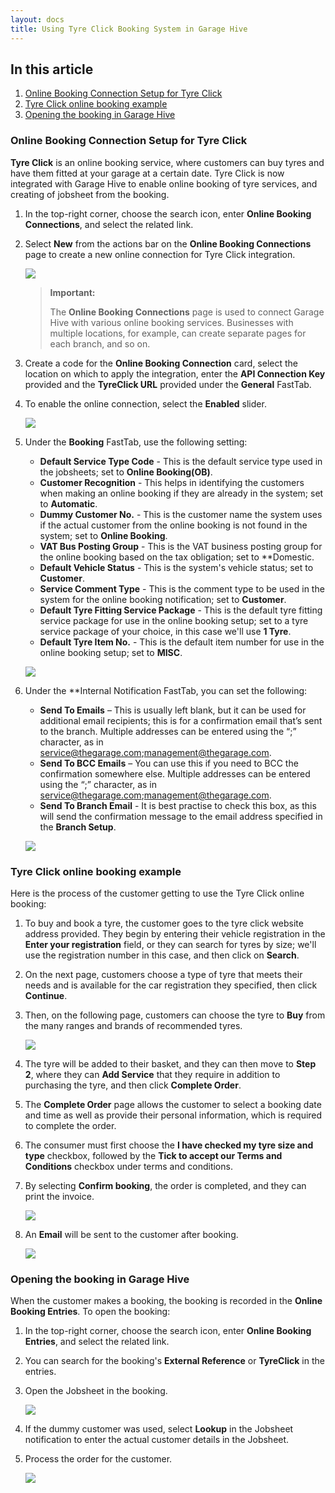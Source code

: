```yaml
---
layout: docs
title: Using Tyre Click Booking System in Garage Hive 
---
```


## In this article
1. [Online Booking Connection Setup for Tyre Click](#online-booking-connection-setup-for-tyre-click)
2. [Tyre Click online booking example](#tyre-click-online-booking-example)
3. [Opening the booking in Garage Hive](#Opening-the-booking-in-Garage-Hive)

### Online Booking Connection Setup for Tyre Click
**Tyre Click** is an online booking service, where customers can buy tyres and have them fitted at your garage at a certain date. Tyre Click is now integrated with Garage Hive to enable online booking of tyre services, and creating of jobsheet from the booking.

1. In the top-right corner, choose the search icon, enter **Online Booking Connections**,  and select the related link.
2. Select **New** from the actions bar on the **Online Booking Connections** page to create a new online connection for Tyre Click integration.

   ![](media/garagehive-tyre-click-setup1.gif)

   > **Important:**
   >
   > The **Online Booking Connections** page is used to connect Garage Hive with various online booking services. Businesses with multiple locations, for example, can create separate pages for each branch, and so on. 

3. Create a code for the **Online Booking Connection** card, select the location on which to apply the integration, enter the **API Connection Key** provided and the **TyreClick URL** provided under the **General** FastTab.
4. To enable the online connection, select the **Enabled** slider.

   ![](media/garagehive-tyre-click-setup2.gif)

5. Under the **Booking** FastTab, use the following setting:
   * **Default Service Type Code** - This is the default service type used in the jobsheets; set to **Online Booking(OB)**.
   * **Customer Recognition** - This helps in identifying the customers when making an online booking if they are already in the system; set to **Automatic**.
   * **Dummy Customer No.** - This is the customer name the system uses if the actual customer from the online booking is not found in the system; set to **Online Booking**.
   * **VAT Bus Posting Group** - This is the VAT business posting group for the online booking based on the tax obligation; set to **Domestic.
   * **Default Vehicle Status** - This is the system's vehicle status; set to **Customer**.
   * **Service Comment Type** - This is the comment type to be used in the system for the online booking notification; set to **Customer**.
   * **Default Tyre Fitting Service Package** - This is the default tyre fitting service package for use in the online booking setup; set to a tyre service package of your choice, in this case we'll use **1 Tyre**.
   * **Default Tyre Item No.** - This is the default item number for use in the online booking setup; set to **MISC**.

   ![](media/garagehive-tyre-click-setup3.png)

6. Under the **Internal Notification FastTab, you can set the following:
   * **Send To Emails** – This is usually left blank, but it can be used for additional email recipients; this is for a confirmation email that’s sent to the branch. Multiple addresses can be entered using the “;” character, as in service@thegarage.com;management@thegarage.com.
   * **Send To BCC Emails** – You can use this if you need to BCC the confirmation somewhere else. Multiple addresses can be entered using the “;” character, as in service@thegarage.com;management@thegarage.com.
   * **Send To Branch Email** - It is best practise to check this box, as this will send the confirmation message to the email address specified in the **Branch Setup**.

   ![](media/garagehive-tyre-click-setup4.png)

### Tyre Click online booking example
Here is the process of the customer getting to use the Tyre Click online booking:
1. To buy and book a tyre, the customer goes to the tyre click website address provided. They begin by entering their vehicle registration in the **Enter your registration** field, or they can search for tyres by size; we'll use the registration number in this case, and then click on **Search**.
2. On the next page, customers choose a type of tyre that meets their needs and is available for the car registration they specified, then click **Continue**.
3. Then, on the following page, customers can choose the tyre to **Buy** from the many ranges and brands of recommended tyres.

   ![](media/garagehive-tyre-click-example1.gif)

4. The tyre will be added to their basket, and they can then move to **Step 2**, where they can **Add Service** that they require in addition to purchasing the tyre, and then click **Complete Order**.
5. The **Complete Order** page allows the customer to select a booking date and time as well as provide their personal information, which is required to complete the order.
6. The consumer must first choose the **I have checked my tyre size and type** checkbox, followed by the **Tick to accept our Terms and Conditions** checkbox under terms and conditions.
7. By selecting **Confirm booking**, the order is completed, and they can print the invoice.

   ![](media/garagehive-tyre-click-example2.gif)

8. An **Email** will be sent to the customer after booking.

   ![](media/garagehive-tyre-click-example3.png)

### Opening the booking in Garage Hive
When the customer makes a booking, the booking is recorded in the **Online Booking Entries**. To open the booking:
1.  In the top-right corner, choose the search icon, enter **Online Booking Entries**,  and select the related link.
2.  You can search for the booking's **External Reference** or **TyreClick** in the entries. 
3.  Open the Jobsheet in the booking.

     ![](media/garagehive-tyre-click-opening1.gif)

4. If the dummy customer was used, select **Lookup** in the Jobsheet notification to enter the actual customer details in the Jobsheet.
5. Process the order for the customer.

     ![](media/gi.gif)

